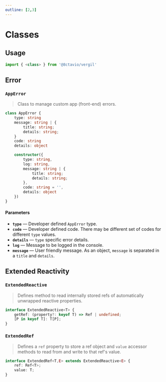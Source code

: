 ```yaml
---
outline: [2,3]
---
```


# Classes

## Usage

```js
import { <class> } from '@8ctavio/vergil'
```

## Error

<!------------------------------------------------
-------------------- AppError --------------------
------------------------------------------------->
### `AppError`

> Class to manage custom app (front-end) errors.

```ts
class AppError {
    type: string
    message: string | {
        title: string;
        details: string;
    }
    code: string
    details: object

    constructor({
        type: string,
        log: string,
        message: string | {
            title: string;
            details: string;
        },
        code: string = '',
        details: object
    })
}
```

#### Parameters

- **`type`** — Developer defined `AppError` type.
- **`code`** — Developer defined code. There may be different set of codes for different `type` values.
- **`details`** — `type` specific error details.
- **`log`** — Message to be logged in the console.
- **`message`** — User friendly message. As an object, `message` is separated in a `title` and `details`.

## Extended Reactivity

<!--------------------------------------------------------
-------------------- ExtendedReactive --------------------
--------------------------------------------------------->
### `ExtendedReactive`

> Defines method to read internally stored refs of automatically unwrapped reactive properties.

```ts
interface ExtendedReactive<T> {
    getRef: (property?: keyof T) => Ref | undefined;
    [P in keyof T]: T[P];
}
```

<!---------------------------------------------------
-------------------- ExtendedRef --------------------
---------------------------------------------------->
### `ExtendedRef`

> Defines a `ref` property to store a ref object and `value` accessor methods to read from and write to that ref's value.

```ts
interface ExtendedRef<T,E> extends ExtendedReactive<E> {
    ref: Ref<T>;
    value: T;
}
```